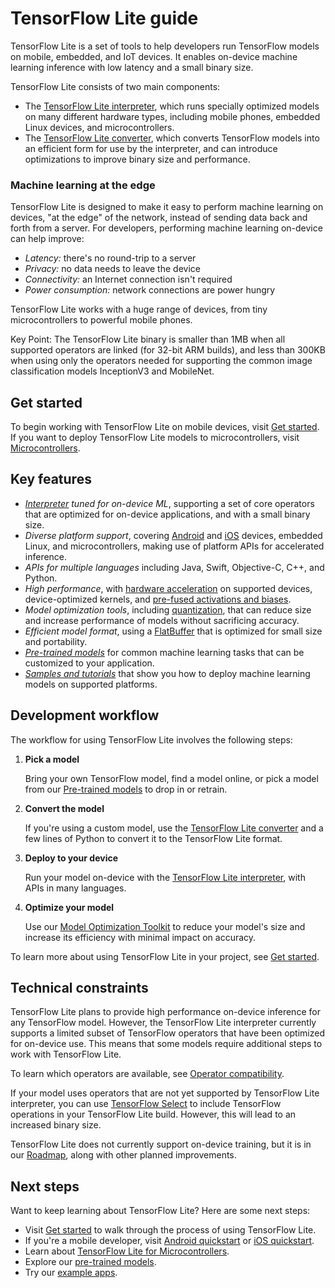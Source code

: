 # TensorFlow Lite guide

TensorFlow Lite is a set of tools to help developers run TensorFlow models on
mobile, embedded, and IoT devices. It enables on-device machine learning
inference with low latency and a small binary size.

TensorFlow Lite consists of two main components:

-   The [TensorFlow Lite interpreter](inference.md), which runs specially
    optimized models on many different hardware types, including mobile phones,
    embedded Linux devices, and microcontrollers.
-   The [TensorFlow Lite converter](../convert/index.md), which converts
    TensorFlow models into an efficient form for use by the interpreter, and can
    introduce optimizations to improve binary size and performance.

### Machine learning at the edge

TensorFlow Lite is designed to make it easy to perform machine learning on
devices, "at the edge" of the network, instead of sending data back and forth
from a server. For developers, performing machine learning on-device can help
improve:

*   *Latency:* there's no round-trip to a server
*   *Privacy:* no data needs to leave the device
*   *Connectivity:* an Internet connection isn't required
*   *Power consumption:* network connections are power hungry

TensorFlow Lite works with a huge range of devices, from tiny microcontrollers
to powerful mobile phones.

Key Point: The TensorFlow Lite binary is smaller than 1MB when all supported
operators are linked (for 32-bit ARM builds), and less than 300KB when using
only the operators needed for supporting the common image classification models
InceptionV3 and MobileNet.

## Get started

To begin working with TensorFlow Lite on mobile devices, visit
[Get started](get_started.md). If you want to deploy TensorFlow Lite models to
microcontrollers, visit [Microcontrollers](../microcontrollers).

## Key features

*   *[Interpreter](inference.md) tuned for on-device ML*, supporting a set of
    core operators that are optimized for on-device applications, and with a
    small binary size.
*   *Diverse platform support*, covering [Android](android.md) and [iOS](ios.md)
    devices, embedded Linux, and microcontrollers, making use of platform APIs
    for accelerated inference.
*   *APIs for multiple languages* including Java, Swift, Objective-C, C++, and
    Python.
*   *High performance*, with [hardware acceleration](../performance/gpu.md) on
    supported devices, device-optimized kernels, and
    [pre-fused activations and biases](ops_compatibility.md).
*   *Model optimization tools*, including
    [quantization](../performance/post_training_quantization.md), that can
    reduce size and increase performance of models without sacrificing accuracy.
*   *Efficient model format*, using a [FlatBuffer](../convert/index.md) that is
    optimized for small size and portability.
*   *[Pre-trained models](../models)* for common machine learning tasks that can
    be customized to your application.
*   *[Samples and tutorials](https://www.tensorflow.org/examples)* that show you
    how to deploy machine learning models on supported platforms.

## Development workflow

The workflow for using TensorFlow Lite involves the following steps:

1.  **Pick a model**

    Bring your own TensorFlow model, find a model online, or pick a model from
    our [Pre-trained models](../models) to drop in or retrain.

1.  **Convert the model**

    If you're using a custom model, use the
    [TensorFlow Lite converter](../convert/index.md) and a few lines of Python
    to convert it to the TensorFlow Lite format.

1.  **Deploy to your device**

    Run your model on-device with the
    [TensorFlow Lite interpreter](inference.md), with APIs in many languages.

1.  **Optimize your model**

    Use our [Model Optimization Toolkit](../performance/model_optimization.md)
    to reduce your model's size and increase its efficiency with minimal impact
    on accuracy.

To learn more about using TensorFlow Lite in your project, see
[Get started](get_started.md).

## Technical constraints

TensorFlow Lite plans to provide high performance on-device inference for any
TensorFlow model. However, the TensorFlow Lite interpreter currently supports a
limited subset of TensorFlow operators that have been optimized for on-device
use. This means that some models require additional steps to work with
TensorFlow Lite.

To learn which operators are available, see
[Operator compatibility](ops_compatibility.md).

If your model uses operators that are not yet supported by TensorFlow Lite
interpreter, you can use [TensorFlow Select](ops_select.md) to include
TensorFlow operations in your TensorFlow Lite build. However, this will lead to
an increased binary size.

TensorFlow Lite does not currently support on-device training, but it is in our
[Roadmap](roadmap.md), along with other planned improvements.

## Next steps

Want to keep learning about TensorFlow Lite? Here are some next steps:

*   Visit [Get started](get_started.md) to walk through the process of using
    TensorFlow Lite.
*   If you're a mobile developer, visit [Android quickstart](android.md) or
    [iOS quickstart](ios.md).
*   Learn about [TensorFlow Lite for Microcontrollers](../microcontrollers).
*   Explore our [pre-trained models](../models).
*   Try our [example apps](https://www.tensorflow.org/lite/examples).
